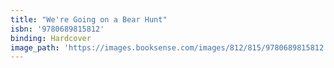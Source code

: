 ```yaml
---
title: "We're Going on a Bear Hunt"
isbn: '9780689815812'
binding: Hardcover
image_path: 'https://images.booksense.com/images/812/815/9780689815812.jpg'
---
```


